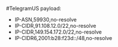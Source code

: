 #TelegramUS
payload:
  - IP-ASN,59930,no-resolve
  - IP-CIDR,91.108.12.0/22,no-resolve
  - IP-CIDR,149.154.172.0/22,no-resolve
  - IP-CIDR6,2001:b28:f23d::/48,no-resolve
